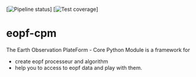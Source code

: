 [![Pipeline status](https://gitlab.csc-eopf.csgroup.space/%{project_path}/-/commits/%{default_branch})]
[![Test coverage](https://gitlab.csc-eopf.csgroup.space/%{project_path}/-/commits/%{default_branch})]

# eopf-cpm

The Earth Observation PlateForm - Core Python Module is a framework for
- create eopf processeur and algorithm
- help you to access to eopf data and play with them.
